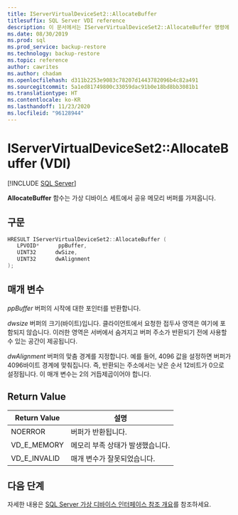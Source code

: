 ```yaml
---
title: IServerVirtualDeviceSet2::AllocateBuffer
titlesuffix: SQL Server VDI reference
description: 이 문서에서는 IServerVirtualDeviceSet2::AllocateBuffer 명령에 대한 참조를 제공합니다.
ms.date: 08/30/2019
ms.prod: sql
ms.prod_service: backup-restore
ms.technology: backup-restore
ms.topic: reference
author: cawrites
ms.author: chadam
ms.openlocfilehash: d311b2253e9083c78207d1443782096b4c82a491
ms.sourcegitcommit: 5a1ed81749800c33059dac91b0e18bd8bb3081b1
ms.translationtype: HT
ms.contentlocale: ko-KR
ms.lasthandoff: 11/23/2020
ms.locfileid: "96128944"
---
```

# <a name="iservervirtualdeviceset2allocatebuffer-vdi"></a>IServerVirtualDeviceSet2::AllocateBuffer (VDI)

[!INCLUDE [SQL Server](../../../includes/applies-to-version/sqlserver.md)]

**AllocateBuffer** 함수는 가상 디바이스 세트에서 공유 메모리 버퍼를 가져옵니다.

## <a name="syntax"></a>구문

```c
HRESULT IServerVirtualDeviceSet2::AllocateBuffer (
   LPVOID*      ppBuffer,
   UINT32      dwSize,
   UINT32      dwAlignment
);
```

## <a name="parameters"></a>매개 변수

*ppBuffer* 버퍼의 시작에 대한 포인터를 반환합니다.

*dwsize* 버퍼의 크기(바이트)입니다. 클라이언트에서 요청한 접두사 영역은 여기에 포함되지 않습니다. 이러한 영역은 서버에서 숨겨지고 버퍼 주소가 반환되기 전에 사용할 수 있는 공간이 제공됩니다.

*dwAlignment* 버퍼의 맞춤 경계를 지정합니다. 예를 들어, 4096 값을 설정하면 버퍼가 4096바이트 경계에 맞춰집니다. 즉, 반환되는 주소에서는 낮은 순서 12비트가 0으로 설정됩니다. 이 매개 변수는 2의 거듭제곱이어야 합니다.

## <a name="return-value"></a>Return Value

|Return Value | 설명 |
|---|---|
| NOERROR | 버퍼가 반환됩니다. |
| VD_E_MEMORY | 메모리 부족 상태가 발생했습니다. |
| VD_E_INVALID | 매개 변수가 잘못되었습니다. |

## <a name="next-steps"></a>다음 단계

자세한 내용은 [SQL Server 가상 디바이스 인터페이스 참조 개요](reference-virtual-device-interface.md)를 참조하세요.